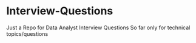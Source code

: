 # Interview-Questions
Just a Repo for Data Analyst Interview Questions
So far only for technical topics/questions

